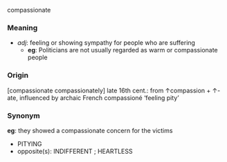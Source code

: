 compassionate
### Meaning
+ _adj_: feeling or showing sympathy for people who are suffering
	+ __eg__: Politicians are not usually regarded as warm or compassionate people

### Origin

[compassionate compassionately] late 16th cent.: from ↑compassion + ↑-ate, influenced by archaic French compassioné ‘feeling pity’

### Synonym

__eg__: they showed a compassionate concern for the victims

+ PITYING
+ opposite(s): INDIFFERENT ; HEARTLESS


